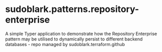 # sudoblark.patterns.repository-enterprise
A simple Typer application to demonstrate how the Repository Enterprise pattern may be utilised to dynamically persist to different backend databases - repo managed by sudoblark.terraform.github
